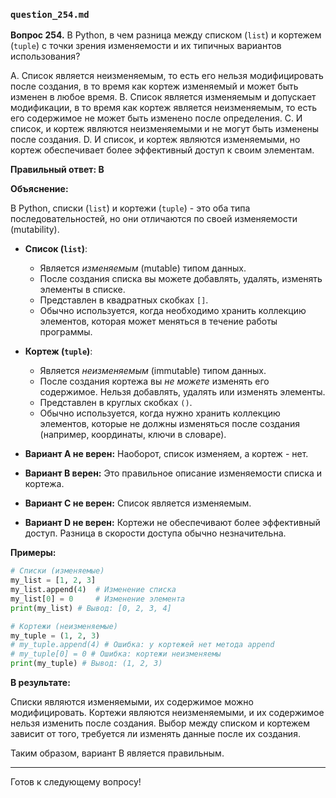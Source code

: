 
### `question_254.md`

**Вопрос 254.** В Python, в чем разница между списком (`list`) и кортежем (`tuple`) с точки зрения изменяемости и их типичных вариантов использования?

A. Список является неизменяемым, то есть его нельзя модифицировать после создания, в то время как кортеж изменяемый и может быть изменен в любое время.
B. Список является изменяемым и допускает модификации, в то время как кортеж является неизменяемым, то есть его содержимое не может быть изменено после определения.
C. И список, и кортеж являются неизменяемыми и не могут быть изменены после создания.
D. И список, и кортеж являются изменяемыми, но кортеж обеспечивает более эффективный доступ к своим элементам.

**Правильный ответ: B**

**Объяснение:**

В Python, списки (`list`) и кортежи (`tuple`) - это оба типа последовательностей, но они отличаются по своей изменяемости (mutability).

*   **Список (`list`)**:
    *   Является *изменяемым* (mutable) типом данных.
    *   После создания списка вы можете добавлять, удалять, изменять элементы в списке.
    *   Представлен в квадратных скобках `[]`.
    *   Обычно используется, когда необходимо хранить коллекцию элементов, которая может меняться в течение работы программы.

*   **Кортеж (`tuple`)**:
    *   Является *неизменяемым* (immutable) типом данных.
    *   После создания кортежа вы *не можете* изменять его содержимое. Нельзя добавлять, удалять или изменять элементы.
    *   Представлен в круглых скобках `()`.
    *   Обычно используется, когда нужно хранить коллекцию элементов, которые не должны изменяться после создания (например, координаты, ключи в словаре).

*   **Вариант A не верен:**  Наоборот, список изменяем, а кортеж - нет.
*   **Вариант B верен:** Это правильное описание изменяемости списка и кортежа.
*   **Вариант C не верен:** Список является изменяемым.
*   **Вариант D не верен:** Кортежи не обеспечивают более эффективный доступ. Разница в скорости доступа обычно незначительна.

**Примеры:**

```python
# Списки (изменяемые)
my_list = [1, 2, 3]
my_list.append(4)  # Изменение списка
my_list[0] = 0     # Изменение элемента
print(my_list) # Вывод: [0, 2, 3, 4]

# Кортежи (неизменяемые)
my_tuple = (1, 2, 3)
# my_tuple.append(4) # Ошибка: у кортежей нет метода append
# my_tuple[0] = 0 # Ошибка: кортежи неизменяемы
print(my_tuple) # Вывод: (1, 2, 3)
```

**В результате:**

Списки являются изменяемыми, их содержимое можно модифицировать. Кортежи являются неизменяемыми, и их содержимое нельзя изменить после создания. Выбор между списком и кортежем зависит от того, требуется ли изменять данные после их создания.

Таким образом, вариант B является правильным.

---

Готов к следующему вопросу!
